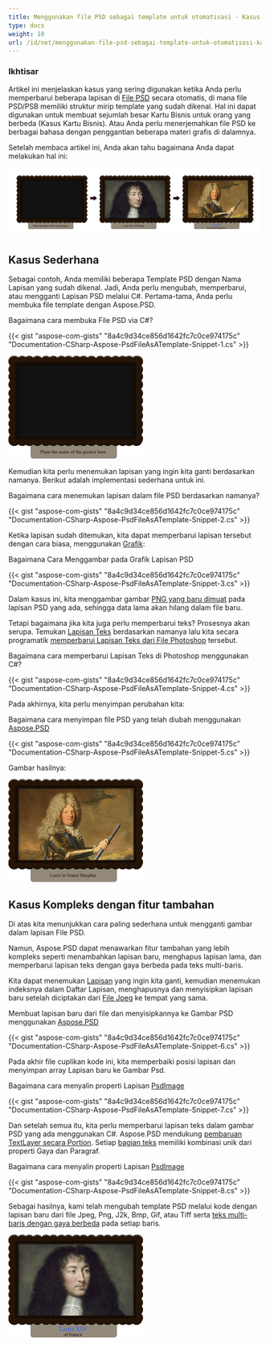 ```yaml
---
title: Menggunakan file PSD sebagai template untuk otomatisasi - Kasus Kartu Bisnis
type: docs
weight: 10
url: /id/net/menggunakan-file-psd-sebagai-template-untuk-otomatisasi-kasus-kartu-bisnis/
---
```


### **Ikhtisar**
Artikel ini menjelaskan kasus yang sering digunakan ketika Anda perlu memperbarui beberapa lapisan di [File PSD](https://wiki.fileformat.com/image/psd/) secara otomatis, di mana file PSD/PSB memiliki struktur mirip template yang sudah dikenal. Hal ini dapat digunakan untuk membuat sejumlah besar Kartu Bisnis untuk orang yang berbeda (Kasus Kartu Bisnis). Atau Anda perlu menerjemahkan file PSD ke berbagai bahasa dengan penggantian beberapa materi grafis di dalamnya.

Setelah membaca artikel ini, Anda akan tahu bagaimana Anda dapat melakukan hal ini:

![todo:image_alt_text](using-psd-files-as-templates-for-automation-business-cards-case_1.png)

## **Kasus Sederhana**
Sebagai contoh, Anda memiliki beberapa Template PSD dengan Nama Lapisan yang sudah dikenal. Jadi, Anda perlu mengubah, memperbarui, atau mengganti Lapisan PSD melalui C#. Pertama-tama, Anda perlu membuka file template dengan Aspose.PSD.

Bagaimana cara membuka File PSD via C#?

{{< gist "aspose-com-gists" "8a4c9d34ce856d1642fc7c0ce974175c" "Documentation-CSharp-Aspose-PsdFileAsATemplate-Snippet-1.cs" >}}

![todo:image_alt_text](using-psd-files-as-templates-for-automation-business-cards-case_2.png)

Kemudian kita perlu menemukan lapisan yang ingin kita ganti berdasarkan namanya. Berikut adalah implementasi sederhana untuk ini.

Bagaimana cara menemukan lapisan dalam file PSD berdasarkan namanya?

{{< gist "aspose-com-gists" "8a4c9d34ce856d1642fc7c0ce974175c" "Documentation-CSharp-Aspose-PsdFileAsATemplate-Snippet-2.cs" >}}

Ketika lapisan sudah ditemukan, kita dapat memperbarui lapisan tersebut dengan cara biasa, menggunakan [Grafik](https://reference.aspose.com/psd/net/aspose.psd/graphics):

Bagaimana Cara Menggambar pada Grafik Lapisan PSD

{{< gist "aspose-com-gists" "8a4c9d34ce856d1642fc7c0ce974175c" "Documentation-CSharp-Aspose-PsdFileAsATemplate-Snippet-3.cs" >}}

Dalam kasus ini, kita menggambar gambar [PNG yang baru dimuat](https://wiki.fileformat.com/image/png/) pada lapisan PSD yang ada, sehingga data lama akan hilang dalam file baru.

Tetapi bagaimana jika kita juga perlu memperbarui teks? Prosesnya akan serupa. Temukan [Lapisan Teks](https://reference.aspose.com/psd/net/aspose.psd.fileformats.psd.layers/textlayer) berdasarkan namanya lalu kita secara programatik [memperbarui Lapisan Teks dari File Photoshop](/psd/id/net/render-text-with-different-colors-in-text-layer/) tersebut.

Bagaimana cara memperbarui Lapisan Teks di Photoshop menggunakan C#?

{{< gist "aspose-com-gists" "8a4c9d34ce856d1642fc7c0ce974175c" "Documentation-CSharp-Aspose-PsdFileAsATemplate-Snippet-4.cs" >}}

Pada akhirnya, kita perlu menyimpan perubahan kita:

Bagaimana cara menyimpan file PSD yang telah diubah menggunakan [Aspose.PSD](https://products.aspose.com/psd/net)

{{< gist "aspose-com-gists" "8a4c9d34ce856d1642fc7c0ce974175c" "Documentation-CSharp-Aspose-PsdFileAsATemplate-Snippet-5.cs" >}}

Gambar hasilnya:

![todo:image_alt_text](using-psd-files-as-templates-for-automation-business-cards-case_3.png)

## **Kasus Kompleks dengan fitur tambahan**
Di atas kita menunjukkan cara paling sederhana untuk mengganti gambar dalam lapisan File PSD.

Namun, Aspose.PSD dapat menawarkan fitur tambahan yang lebih kompleks seperti menambahkan lapisan baru, menghapus lapisan lama, dan memperbarui lapisan teks dengan gaya berbeda pada teks multi-baris.

Kita dapat menemukan [Lapisan](https://reference.aspose.com/psd/net/aspose.psd.fileformats.psd.layers/layer) yang ingin kita ganti, kemudian menemukan indeksnya dalam Daftar Lapisan, menghapusnya dan menyisipkan lapisan baru setelah diciptakan dari [File Jpeg](https://wiki.fileformat.com/image/jpeg/) ke tempat yang sama.

Membuat lapisan baru dari file dan menyisipkannya ke Gambar PSD menggunakan [Aspose.PSD](https://products.aspose.com/psd/net)

{{< gist "aspose-com-gists" "8a4c9d34ce856d1642fc7c0ce974175c" "Documentation-CSharp-Aspose-PsdFileAsATemplate-Snippet-6.cs" >}}

Pada akhir file cuplikan kode ini, kita memperbaiki posisi lapisan dan menyimpan array Lapisan baru ke Gambar Psd.

Bagaimana cara menyalin properti Lapisan [PsdImage](https://reference.aspose.com/imaging/net/aspose.imaging.fileformats.psd/psdimage)

{{< gist "aspose-com-gists" "8a4c9d34ce856d1642fc7c0ce974175c" "Documentation-CSharp-Aspose-PsdFileAsATemplate-Snippet-7.cs" >}}

Dan setelah semua itu, kita perlu memperbarui lapisan teks dalam gambar PSD yang ada menggunakan C#. Aspose.PSD mendukung [pembaruan TextLayer secara Portion](/psd/id/net/working-with-text-layers/). Setiap [bagian teks](https://reference.aspose.com/psd/net/aspose.psd.fileformats.psd.layers.text/itextportion) memiliki kombinasi unik dari properti Gaya dan Paragraf.

Bagaimana cara menyalin properti Lapisan [PsdImage](https://reference.aspose.com/imaging/net/aspose.imaging.fileformats.psd/psdimage)

{{< gist "aspose-com-gists" "8a4c9d34ce856d1642fc7c0ce974175c" "Documentation-CSharp-Aspose-PsdFileAsATemplate-Snippet-8.cs" >}}

Sebagai hasilnya, kami telah mengubah template PSD melalui kode dengan lapisan baru dari file Jpeg, Png, J2k, Bmp, Gif, atau Tiff serta [teks multi-baris dengan gaya berbeda](https://gist.github.com/aspose-com-gists/8a4c9d34ce856d1642fc7c0ce974175c#file-examples-csharp-aspose-modifyingandconvertingimages-psd-renderingofdifferentstylesinonetextlayer-renderingofdifferentstylesinonetextlayer-cs) pada setiap baris.

![todo:image_alt_text](using-psd-files-as-templates-for-automation-business-cards-case_4.png)
